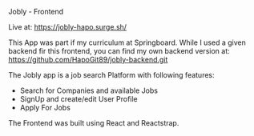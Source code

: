 Jobly - Frontend

Live at: https://jobly-hapo.surge.sh/

This App was part if my curriculum at Springboard. While I used a given backend fir this frontend, you can find my own backend version at: https://github.com/HapoGit89/jobly-backend.git

The Jobly app is a job search Platform with following features:

- Search for Companies and available Jobs
- SignUp and create/edit User Profile
- Apply For Jobs

The Frontend was built using React and Reactstrap.
